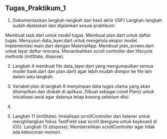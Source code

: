 ## Tugas_Praktikum_1

1. Dokumentasikan langkah-langkah dan hasil akhir (GIF)
Langkah-langkah sudah dijelaskan dan dijalankan sesuai praktikum:

Membuat task.dart untuk model tugas.
Membuat plan.dart untuk daftar tugas.
Menyusun data_layer.dart untuk mengelola ekspor model.
Implementasi main.dart dengan MaterialApp.
Membuat plan_screen.dart untuk layar daftar rencana.
Menambahkan scroll controller dan lifecycle methods (initState, dispose).

2. Langkah 4 membuat file data_layer.dart yang mengumpulkan semua model (task.dart dan plan.dart) agar lebih mudah diimpor ke file lain dalam satu langkah.

3. Variabel plan di langkah 6 menyimpan data tugas utama yang akan ditampilkan dan diubah di aplikasi. Dibuat sebagai const Plan() untuk inisialisasi awal agar datanya tetap kosong sebelum diisi.

4. 

5. Langkah 11 (initState): Inisialisasi scrollController dan listener untuk menghilangkan fokus TextField saat scroll (berguna untuk keyboard di iOS). Langkah 13 (dispose): Membersihkan scrollController agar tidak ada kebocoran memori.
